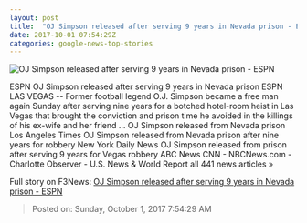 ```yaml
---
layout: post
title:  "OJ Simpson released after serving 9 years in Nevada prison - ESPN"
date: 2017-10-01 07:54:29Z
categories: google-news-top-stories
---
```


![OJ Simpson released after serving 9 years in Nevada prison - ESPN](http://a4.espncdn.com/combiner/i?img=%2Fphoto%2F2017%2F0721%2Fr234445_1296x729_16%2D9.jpg)

ESPN OJ Simpson released after serving 9 years in Nevada prison ESPN LAS VEGAS -- Former football legend O.J. Simpson became a free man again Sunday after serving nine years for a botched hotel-room heist in Las Vegas that brought the conviction and prison time he avoided in the killings of his ex-wife and her friend ... OJ Simpson released from Nevada prison Los Angeles Times OJ Simpson released from Nevada prison after nine years for robbery New York Daily News OJ Simpson released from prison after serving 9 years for Vegas robbery ABC News CNN - NBCNews.com - Charlotte Observer - U.S. News & World Report all 441 news articles »


Full story on F3News: [OJ Simpson released after serving 9 years in Nevada prison - ESPN](http://www.f3nws.com/n/bWsZVC)

> Posted on: Sunday, October 1, 2017 7:54:29 AM
